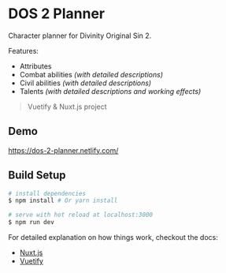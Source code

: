 # DOS 2 Planner

Character planner for Divinity Original Sin 2.

Features:
- Attributes
- Combat abilities *(with detailed descriptions)*
- Civil abilities *(with detailed descriptions)*
- Talents *(with detailed descriptions and working effects)*

> Vuetify & Nuxt.js project

## Demo

https://dos-2-planner.netlify.com/

## Build Setup

``` bash
# install dependencies
$ npm install # Or yarn install

# serve with hot reload at localhost:3000
$ npm run dev
```

For detailed explanation on how things work, checkout the docs:
- [Nuxt.js](https://github.com/nuxt/nuxt.js)
- [Vuetify](https://vuetifyjs.com/vuetify/quick-start)
